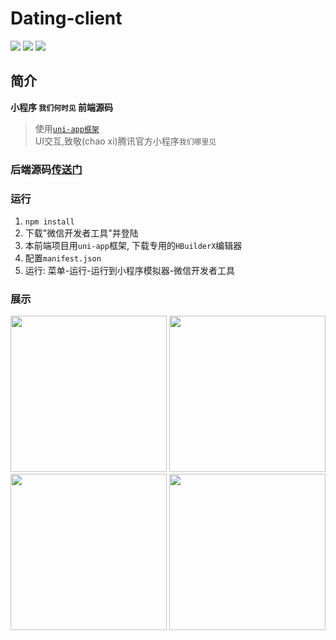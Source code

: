 **Dating-client**
===========
[![](https://img.shields.io/github/tag/twbworld/dating-client?logo=github)](https://github.com/twbworld/dating-client)
![](https://img.shields.io/badge/language-Vue-cyan)
[![](https://img.shields.io/github/license/twbworld/dating-client)](https://github.com/twbworld/dating-client/blob/main/LICENSE)

## 简介
**小程序 `我们何时见` 前端源码**
> 使用[`uni-app框架`](https://zh.uniapp.dcloud.io/)  
> UI交互,致敬(chao xi)腾讯官方小程序`我们哪里见`

### 后端源码[传送门](https://github.com/twbworld/dating/)

### 运行
1.  `npm install`
2. 下载"微信开发者工具"并登陆
3. 本前端项目用`uni-app`框架, 下载专用的`HBuilderX`编辑器
4. 配置`manifest.json`
5. 运行: 菜单-运行-运行到小程序模拟器-微信开发者工具

### 展示

<img src="https://cdn.jsdelivr.net/gh/twbworld/hosting@main/img/202409222351255.jpg" width="250px" />
<img src="https://cdn.jsdelivr.net/gh/twbworld/hosting@main/img/202409222351054.jpg" width="250px" />
<img src="https://cdn.jsdelivr.net/gh/twbworld/hosting@main/img/202409222352393.jpg" width="250px" />
<img src="https://cdn.jsdelivr.net/gh/twbworld/hosting@main/img/202409250129653.jpg" width="250px" />
